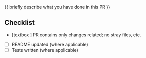 <!--
Add a descriptive title textbox above, e.g.
feat(validatorName): brief title of what has been done
-->

{{ briefly describe what you have done in this PR }}

## Checklist

- [textbox ] PR contains only changes related; no stray files, etc.
- [ ] README updated (where applicable)
- [ ] Tests written (where applicable)
